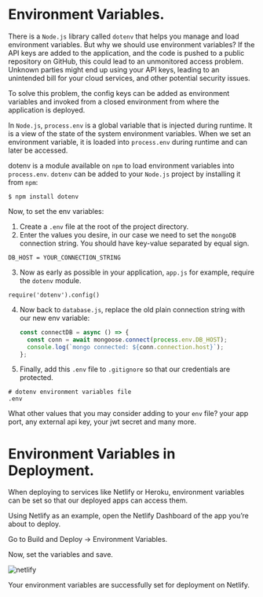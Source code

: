 # Environment Variables.

There is a `Node.js` library called `dotenv` that helps you manage and load environment variables.
But why we should use environment variables?
If the API keys are added to the application, and the code is pushed to a public repository on GitHub, this could lead to an unmonitored access problem. Unknown parties might end up using your API keys, leading to an unintended bill for your cloud services, and other potential security issues.

To solve this problem, the config keys can be added as environment variables and invoked from a closed environment from where the application is deployed.

In `Node.js`, `process.env` is a global variable that is injected during runtime. It is a view of the state of the system environment variables. When we set an environment variable, it is loaded into `process.env` during runtime and can later be accessed.

dotenv is a module available on `npm` to load environment variables into `process.env`. `dotenv` can be added to your `Node.js` project by installing it from `npm`:

```shell
$ npm install dotenv
```

Now, to set the env variables:

1. Create a `.env` file at the root of the project directory.
2. Enter the values you desire, in our case we need to set the `mongoDB` connection string. You should have key-value separated by equal sign.

```shell
DB_HOST = YOUR_CONNECTION_STRING
```

3. Now as early as possible in your application, `app.js` for example, require the `dotenv` module.

```
require('dotenv').config()
```

4. Now back to `database.js`, replace the old plain connection string with our new env variable:

   ```javascript
   const connectDB = async () => {
     const conn = await mongoose.connect(process.env.DB_HOST);
     console.log(`mongo connected: ${conn.connection.host}`);
   };
   ```

5. Finally, add this `.env` file to `.gitignore` so that our credentials are protected.

```shell
# dotenv environment variables file
.env
```

What other values that you may consider adding to your `env` file? your app port, any external api key, your jwt secret and many more.

# Environment Variables in Deployment.

When deploying to services like Netlify or Heroku, environment variables can be set so that our deployed apps can access them.

Using Netlify as an example, open the Netlify Dashboard of the app you’re about to deploy.

Go to Build and Deploy -> Environment Variables.

Now, set the variables and save.

![netlify](https://www.section.io/engineering-education/nodejs-environment-variables/set-vars.png)

Your environment variables are successfully set for deployment on Netlify.
